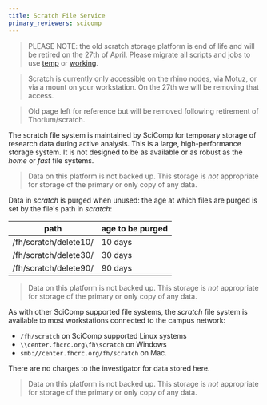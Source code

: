 ```yaml
---
title: Scratch File Service
primary_reviewers: scicomp
---
```


>PLEASE NOTE: the old scratch storage platform is end of life and will be retired on the 27th of April. Please migrate all scripts and jobs to use [temp](/scicomputing/store_temp) or [working](/scicomputing/store_working).

> Scratch is currently only accessible on the rhino nodes, via Motuz, or via a mount on your workstation.  On the 27th we will be removing that access.


>Old page left for reference but will be removed following retirement of Thorium/scratch.

The scratch file system is maintained by SciComp for temporary storage of research data during active analysis.  This is a large, high-performance storage system.  It is not designed to be as available or as robust as the _home_ or _fast_ file systems.

> Data on this platform is not backed up.  This storage is _not_ appropriate for storage of the primary or only copy of any data.

Data in _scratch_ is purged when unused: the age at which files are purged is set by the file's path in _scratch_:

| path                  | age to be purged |
| --------------------- | -----------------|
| /fh/scratch/delete10/ | 10 days          |
| /fh/scratch/delete30/ | 30 days          |
| /fh/scratch/delete90/ | 90 days          |

> Data on this platform is not backed up.  This storage is _not_ appropriate for storage of the primary or only copy of any data.

As with other SciComp supported file systems, the _scratch_ file system is available to most workstations connected to the campus network:

 - `/fh/scratch` on SciComp supported Linux systems
 - `\\center.fhcrc.org\fh\scratch` on Windows
 - `smb://center.fhcrc.org/fh/scratch` on Mac.

There are no charges to the investigator for data stored here.

> Data on this platform is not backed up.  This storage is _not_ appropriate for storage of the primary or only copy of any data.
